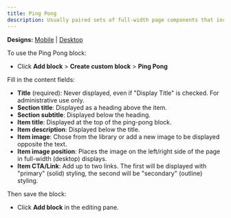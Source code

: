 ```yaml
---
title: Ping Pong
description: Usually paired sets of full-width page components that include media, header, description, and call to action arranged horizontally.
---
```


**Designs:** [Mobile](<../../../../../../assets/img/designs/lb/Ping Pong Mobile.png>) | [Desktop](<../../../../../../assets/img/designs/lb/Ping Pong Desktop.png>)

To use the Ping Pong block:

- Click **Add block** > **Create custom block** > **Ping Pong**

Fill in the content fields:

- **Title** (required): Never displayed, even if "Display Title" is checked. For administrative use only.
- **Section title**: Displayed as a heading above the item.
- **Section subtitle**: Displayed below the heading.
- **Item title**: Displayed at the top of the ping-pong block.
- **Item description**: Displayed below the title.
- **Item image**: Chose from the library or add a new image to be displayed opposite the text.
- **Item image position**: Places the image on the left/right side of the page in full-width (desktop) displays. 
- **Item CTA/Link**: Add up to two links. The first will be displayed with "primary" (solid) styling, the second will be "secondary" (outline) styling.

Then save the block:

- Click **Add block** in the editing pane.
